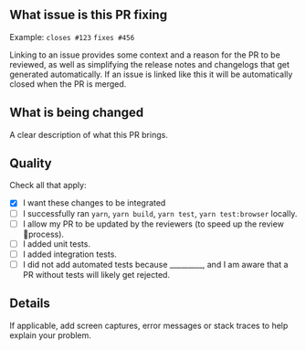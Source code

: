 ## What issue is this PR fixing

Example:
`closes #123`
`fixes #456`

Linking to an issue provides some context and a reason for the PR to be reviewed, as well as simplifying the release
notes and changelogs that get generated automatically. If an issue is linked like this it will be automatically closed
when the PR is merged.

## What is being changed
A clear description of what this PR brings.

## Quality
Check all that apply:
* [X] I want these changes to be integrated
* [ ] I successfully ran `yarn`, `yarn build`, `yarn test`, `yarn test:browser` locally.
* [ ] I allow my PR to be updated by the reviewers (to speed up the review process).
* [ ] I added unit tests.
* [ ] I added integration tests.
* [ ] I did not add automated tests because _________, and I am aware that a PR without tests will likely get rejected.

## Details
If applicable, add screen captures, error messages or stack traces to help explain your problem.
